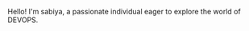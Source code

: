 Hello! I'm sabiya, a passionate individual eager to explore the world of DEVOPS.

<!---
Sabiya7228/Sabiya7228 is a ✨ special ✨ repository because its `README.md` (this file) appears on your GitHub profile.
You can click the Preview link to take a look at your changes.
--->
